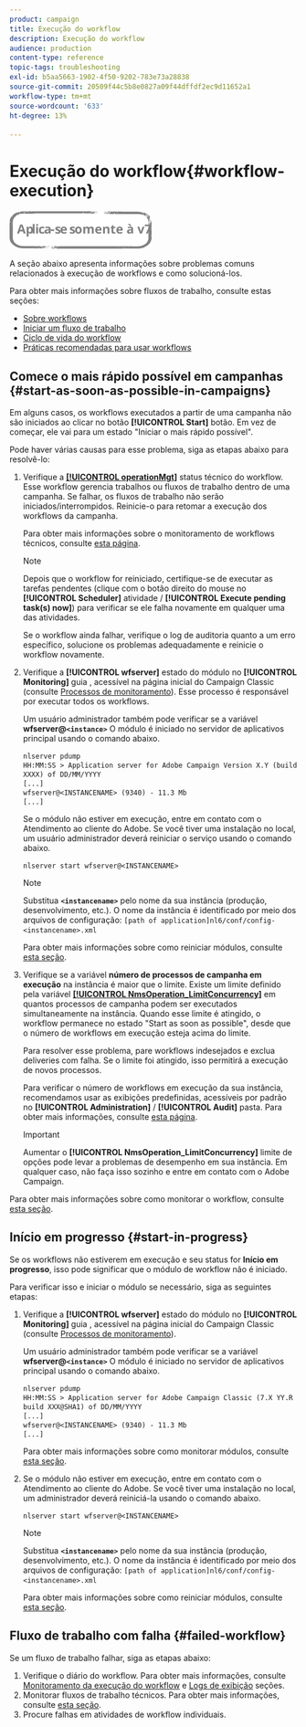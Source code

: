 ```yaml
---
product: campaign
title: Execução do workflow
description: Execução do workflow
audience: production
content-type: reference
topic-tags: troubleshooting
exl-id: b5aa5663-1902-4f50-9202-783e73a28838
source-git-commit: 20509f44c5b8e0827a09f44dffdf2ec9d11652a1
workflow-type: tm+mt
source-wordcount: '633'
ht-degree: 13%

---
```


# Execução do workflow{#workflow-execution}

![](../../assets/v7-only.svg)

A seção abaixo apresenta informações sobre problemas comuns relacionados à execução de workflows e como solucioná-los.

Para obter mais informações sobre fluxos de trabalho, consulte estas seções:

* [Sobre workflows](../../workflow/using/about-workflows.md)
* [Iniciar um fluxo de trabalho](../../workflow/using/starting-a-workflow.md)
* [Ciclo de vida do workflow](../../workflow/using/workflow-life-cycle.md)
* [Práticas recomendadas para usar workflows](../../workflow/using/workflow-best-practices.md)

## Comece o mais rápido possível em campanhas {#start-as-soon-as-possible-in-campaigns}

Em alguns casos, os workflows executados a partir de uma campanha não são iniciados ao clicar no botão **[!UICONTROL Start]** botão. Em vez de começar, ele vai para um estado &quot;Iniciar o mais rápido possível&quot;.

Pode haver várias causas para esse problema, siga as etapas abaixo para resolvê-lo:

1. Verifique a [**[!UICONTROL operationMgt]**](../../workflow/using/about-technical-workflows.md) status técnico do workflow. Esse workflow gerencia trabalhos ou fluxos de trabalho dentro de uma campanha. Se falhar, os fluxos de trabalho não serão iniciados/interrompidos. Reinicie-o para retomar a execução dos workflows da campanha.

   Para obter mais informações sobre o monitoramento de workflows técnicos, consulte [esta página](../../workflow/using/monitoring-technical-workflows.md).

   >[!NOTE]
   >
   >Depois que o workflow for reiniciado, certifique-se de executar as tarefas pendentes (clique com o botão direito do mouse no **[!UICONTROL Scheduler]** atividade / **[!UICONTROL Execute pending task(s) now]**) para verificar se ele falha novamente em qualquer uma das atividades.

   Se o workflow ainda falhar, verifique o log de auditoria quanto a um erro específico, solucione os problemas adequadamente e reinicie o workflow novamente.

1. Verifique a **[!UICONTROL wfserver]** estado do módulo no **[!UICONTROL Monitoring]** guia , acessível na página inicial do Campaign Classic (consulte [Processos de monitoramento](../../production/using/monitoring-processes.md)). Esse processo é responsável por executar todos os workflows.

   Um usuário administrador também pode verificar se a variável **wfserver@`<instance>`** O módulo é iniciado no servidor de aplicativos principal usando o comando abaixo.

   ```
   nlserver pdump
   HH:MM:SS > Application server for Adobe Campaign Version X.Y (build XXXX) of DD/MM/YYYY
   [...]
   wfserver@<INSTANCENAME> (9340) - 11.3 Mb
   [...]
   ```

   Se o módulo não estiver em execução, entre em contato com o Atendimento ao cliente do Adobe. Se você tiver uma instalação no local, um usuário administrador deverá reiniciar o serviço usando o comando abaixo.

   ```
   nlserver start wfserver@<INSTANCENAME>
   ```

   >[!NOTE]
   >
   >Substitua **`<instancename>`** pelo nome da sua instância (produção, desenvolvimento, etc.). O nome da instância é identificado por meio dos arquivos de configuração:
   >`[path of application]nl6/conf/config-<instancename>.xml`

   Para obter mais informações sobre como reiniciar módulos, consulte [esta seção](../../production/using/usual-commands.md#module-launch-commands).

1. Verifique se a variável **número de processos de campanha em execução** na instância é maior que o limite. Existe um limite definido pela variável [**[!UICONTROL NmsOperation_LimitConcurrency]**](../../installation/using/configuring-campaign-options.md#campaign-e-workflow-management) em quantos processos de campanha podem ser executados simultaneamente na instância. Quando esse limite é atingido, o workflow permanece no estado &quot;Start as soon as possible&quot;, desde que o número de workflows em execução esteja acima do limite.

   Para resolver esse problema, pare workflows indesejados e exclua deliveries com falha. Se o limite foi atingido, isso permitirá a execução de novos processos.

   Para verificar o número de workflows em execução da sua instância, recomendamos usar as exibições predefinidas, acessíveis por padrão no **[!UICONTROL Administration]** / **[!UICONTROL Audit]** pasta. Para obter mais informações, consulte [esta página](../../workflow/using/monitoring-workflow-execution.md#filtering-workflows-status).

   >[!IMPORTANT]
   >
   >Aumentar o **[!UICONTROL NmsOperation_LimitConcurrency]** limite de opções pode levar a problemas de desempenho em sua instância. Em qualquer caso, não faça isso sozinho e entre em contato com o Adobe Campaign.

Para obter mais informações sobre como monitorar o workflow, consulte [esta seção](../../workflow/using/monitoring-workflow-execution.md).

## Início em progresso {#start-in-progress}

Se os workflows não estiverem em execução e seu status for **Início em progresso**, isso pode significar que o módulo de workflow não é iniciado.

Para verificar isso e iniciar o módulo se necessário, siga as seguintes etapas:

1. Verifique a **[!UICONTROL wfserver]** estado do módulo no **[!UICONTROL Monitoring]** guia , acessível na página inicial do Campaign Classic (consulte [Processos de monitoramento](../../production/using/monitoring-processes.md)).

   Um usuário administrador também pode verificar se a variável **wfserver@`<instance>`** O módulo é iniciado no servidor de aplicativos principal usando o comando abaixo.

   ```
   nlserver pdump
   HH:MM:SS > Application server for Adobe Campaign Classic (7.X YY.R build XXX@SHA1) of DD/MM/YYYY
   [...]
   wfserver@<INSTANCENAME> (9340) - 11.3 Mb
   [...]
   ```

   Para obter mais informações sobre como monitorar módulos, consulte [esta seção](../../production/using/usual-commands.md#monitoring-commands-).

1. Se o módulo não estiver em execução, entre em contato com o Atendimento ao cliente do Adobe. Se você tiver uma instalação no local, um administrador deverá reiniciá-la usando o comando abaixo.

   ```
   nlserver start wfserver@<INSTANCENAME>
   ```

   >[!NOTE]
   >
   >Substitua **`<instancename>`** pelo nome da sua instância (produção, desenvolvimento, etc.). O nome da instância é identificado por meio dos arquivos de configuração:
   >`[path of application]nl6/conf/config-<instancename>.xml`

   Para obter mais informações sobre como reiniciar módulos, consulte [esta seção](../../production/using/usual-commands.md#module-launch-commands).

## Fluxo de trabalho com falha {#failed-workflow}

Se um fluxo de trabalho falhar, siga as etapas abaixo:

1. Verifique o diário do workflow. Para obter mais informações, consulte [Monitoramento da execução do workflow](../../workflow/using/monitoring-workflow-execution.md) e [Logs de exibição](../../workflow/using/monitoring-workflow-execution.md#displaying-logs) seções.
1. Monitorar fluxos de trabalho técnicos. Para obter mais informações, consulte [esta seção](../../workflow/using/monitoring-technical-workflows.md).
1. Procure falhas em atividades de workflow individuais.
